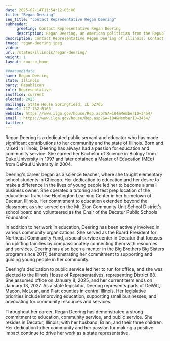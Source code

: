 ```yaml
---
date: 2025-02-14T11:54:12-05:00
title: "Regan Deering"
seo_title: "contact Representative Regan Deering"
subheader:
     greeting: Contact Representative Regan Deering
     description: Regan Deering, an American politician from the Republican Party, serves as a member of the Illinois House of Representatives, representing District 88. She assumed office on January 8, 2025, and her current term will conclude on January 13, 2027.
description: Contact Representative Regan Deering of Illinois. Contact information for Regan Deering includes email address, phone number, and mailing address.
image: regan-deering.jpeg
video:
url: /states/illinois/regan-deering/
weight: 1
layout: course_home

####candidate
name: Regan Deering
state: Illinois
party: Republican
role: Representative
inoffice: current
elected: 2025
mailing1: State House Springfield, IL 62706
phone1: 217-782-8163
website: https://www.ilga.gov/house/Rep.asp?GA=104&MemberID=3454/
email : https://www.ilga.gov/house/Rep.asp?GA=104&MemberID=3454/
twitter: 
---
```

Regan Deering is a dedicated public servant and educator who has made significant contributions to her community and the state of Illinois. Born and raised in Illinois, Deering has always had a passion for education and community service. She earned her Bachelor of Science in Biology from Duke University in 1997 and later obtained a Master of Education (MEd) from DePaul University in 2004.

Deering's career began as a science teacher, where she taught elementary school students in Chicago. Her dedication to education and her desire to make a difference in the lives of young people led her to become a small business owner. She operated a tutoring and test prep location of the educational franchise Huntington Learning Center in her hometown of Decatur, Illinois. Her commitment to education extended beyond the classroom, as she served on the Mt. Zion Community Unit School District's school board and volunteered as the Chair of the Decatur Public Schools Foundation.

In addition to her work in education, Deering has been actively involved in various community organizations. She served as the Board President for Northeast Community Fund, a social service center in Decatur that focuses on uplifting families by compassionately connecting them with resources and services. Deering has also been a mentor in the Big Brothers Big Sisters program since 2017, demonstrating her commitment to supporting and guiding young people in her community.

Deering's dedication to public service led her to run for office, and she was elected to the Illinois House of Representatives, representing District 88. She assumed office on January 8, 2025, and her current term ends on January 13, 2027. As a state legislator, Deering represents parts of DeWitt, Macon, McLean, and Piatt counties in central Illinois. Her legislative priorities include improving education, supporting small businesses, and advocating for community resources and services.

Throughout her career, Regan Deering has demonstrated a strong commitment to education, community service, and public service. She resides in Decatur, Illinois, with her husband, Brian, and their three children. Her dedication to her community and her passion for making a positive impact continue to drive her work as a state representative.
